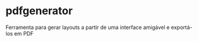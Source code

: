 # pdfgenerator
Ferramenta para gerar layouts a partir de uma interface amigável e exportá-los em PDF
